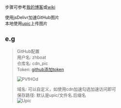 步骤可参考[我的博客](https://zhboat.ink/%E5%85%8D%E8%B4%B9%E5%9B%BE%E5%BA%8A%E6%90%AD%E5%BB%BA%E8%BF%87%E7%A8%8B/)或[wiki](https://blog.svend.cc/upic/)

使用jsDelivr加速GitHub图片  </br>
本地使用[upic](https://github.com/gee1k/uPic)上传图片<p>

## e.g
>GitHub配置 </br>
> 用户名:    zhboat  <br/>
> 仓库名:    cdn_pic  </br>
> Token:   [github添加token](https://github.com/settings/tokens)  </br>
>
>![PVfHOd](https://cdn.jsdelivr.net/gh/zhboat/cdn_pic@master/upic/2020/PVfHOd.png)
>
> 域名:     可以自定义，如使用cdn加速勾选加速访问即可 </br>
> 保存路径:  默认是upic/文件名.后缀名  </br>
>![Upic](https://cdn.jsdelivr.net/gh/zhboat/cdn_pic@master/upic/2020/A1skxe.png)

